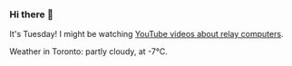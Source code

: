 ### Hi there :wave:

It's Tuesday! I might be watching [YouTube videos about relay computers](https://youtube.com/playlist?list=PL_1HsIiuOfg3QA91DUd9kGJjQoOHwlt5Q).

Weather in Toronto: partly cloudy, at -7°C.

